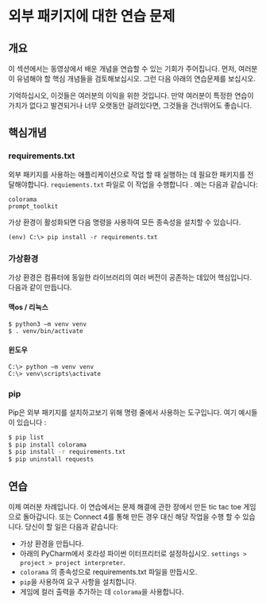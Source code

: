 # 외부 패키지에 대한 연습 문제

## 개요

이 섹션에서는 동영상에서 배운 개념을 연습할 수 있는 기회가 주어집니다. 먼저, 여러분이 유념해야 할 핵심 개념들을 검토해보십시오. 그런 다음 아래의 연습문제를 보십시오.

기억하십시오, 이것들은 여러분의 이익을 위한 것입니다. 만약 여러분이 특정한 연습이 가치가 없다고 발견되거나 너무 오랫동안 걸려있다면, 그것들을 건너뛰어도 좋습니다.

## 핵심개념

### requirements.txt
외부 패키지를 사용하는 애플리케이션으로 작업 할 때 실행하는 데 필요한 패키지를 전달해야합니다. `requiements.txt` 파일로 이 작업을 수행합니다 . 예는 다음과 같습니다:

```
colorama
prompt_toolkit
```

가상 환경이 활성화되면 다음 명령을 사용하여 모든 종속성을 설치할 수 있습니다.

```
(env) C:\> pip install -r requirements.txt
```

###  가상환경

가상 환경은 컴퓨터에 동일한 라이브러리의 여러 버전이 공존하는 데있어 핵심입니다. 다음과 같이 만듭니다.
#### 맥os / 리눅스

```
$ python3 –m venv venv
$ . venv/bin/activate
```

#### 윈도우

```
C:\> python –m venv venv
C:\> venv\scripts\activate
```

### pip

Pip은 외부 패키지를 설치하고보기 위해 명령 줄에서 사용하는 도구입니다. 여기 예시들이 있습니다 :
```bash
$ pip list
$ pip install colorama
$ pip install -r requirements.txt
$ pip uninstall requests
```

## 연습

이제 여러분 차례입니다.  이 연습에서는 문제 해결에 관한 장에서 만든 tic tac toe 게임으로 돌아갑니다. 또는 Connect 4를 통해 만든 경우 대신 해당 작업을 수행 할 수 있습니다. 당신이 할 일은 다음과 같습니다:

* 가상 환경을 만듭니다.
* 아래의 PyCharm에서 호라성 파이썬 이터프리터로 설정하십시오. `settings > project > project interpreter`.
* `colorama` 의 종속성으로 requirements.txt 파일을 만듭시오.
* `pip`을 사용하여 요구 사항을 설치합니다.
* 게임에 컬러 출력을 추가하는 데 `colorama`을 사용합니다.